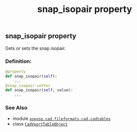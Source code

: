 ﻿---
title: snap_isopair property
second_title: Aspose.CAD for Python via .NET API References
description: 
type: docs
weight: 370
url: /python-net/aspose.cad.fileformats.cad.cadtables/cadvporttableobject/snap_isopair/
is_root: false
---

## snap_isopair property


Gets or sets the snap isopair.
### Definition:
```python
@property
def snap_isopair(self):
    ...
@snap_isopair.setter
def snap_isopair(self, value):
    ...
```

### See Also
* module [`aspose.cad.fileformats.cad.cadtables`](../../)
* class [`CadVportTableObject`](/cad/python-net/aspose.cad.fileformats.cad.cadtables/cadvporttableobject)
